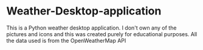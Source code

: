 # Weather-Desktop-application
This is a Python weather desktop application.
I don't own any of the pictures and icons and this was created purely for educational purposes.
All the data used is from the OpenWeatherMap API
